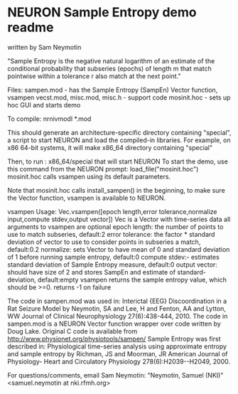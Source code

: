 # NEURON Sample Entropy demo readme
written by Sam Neymotin

"Sample Entropy is the negative natural logarithm of an estimate of
the conditional probability that subseries (epochs) of length m that
match pointwise within a tolerance r also match at the next point."

Files:
 sampen.mod - has the Sample Entropy (SampEn) Vector function, vsampen
 vecst.mod, misc.mod, misc.h - support code
 mosinit.hoc - sets up hoc GUI and starts demo

To compile:
 nrnivmodl *.mod

This should generate an architecture-specific directory containing
"special", a script to start NEURON and load the compiled-in
libraries. For example, on x86 64-bit systems, it will make x86_64
directory containing "special"

Then, to run :
 x86_64/special
that will start NEURON
To start the demo, use this command from the NEURON prompt:
 load_file("mosinit.hoc")
mosinit.hoc calls vsampen using its default parameters.

Note that mosinit.hoc calls install_sampen() in the beginning, to make
sure the Vector function, vsampen is available to NEURON.

vsampen Usage:
  Vec.vsampen([epoch length,error tolerance,normalize input,compute
  stdev,output vector])
Vec is a Vector with time-series data
all arguments to vsampen are optional 
epoch length: the number of points to use to match subseries, default:2
error tolerance: the factor * standard deviation of vector to use to
  consider points in subseries a match, default:0.2
normalize: sets Vector to have mean of 0 and standard deviation of 1
  before running sample entropy, default:0
compute stdev:- estimates standard deviation of Sample Entropy
  measure, default:0
output vector: should have size of 2 and stores SampEn and estimate of
  standard-deviation, default:empty
vsampen returns the sample entropy value, which should be >=0. returns
-1 on failure

The code in sampen.mod was used in:
 Interictal {EEG} Discoordination in a Rat Seizure Model by Neymotin,
 SA and Lee, H and Fenton, AA and Lytton, WW Journal of Clinical
 Neurophysiology 27(6):438-444, 2010.
The code in sampen.mod is a NEURON Vector function wrapper over code
written by Doug Lake. Original C code is available from
http://www.physionet.org/physiotools/sampen/
Sample Entropy was first described in:
 Physiological time-series analysis using approximate entropy and
 sample entropy by Richman, JS and Moorman, JR American Journal of
 Physiology- Heart and Circulatory Physiology 278(6):H2039--H2049,
 2000.

For questions/comments, email Sam Neymotin: 
"Neymotin, Samuel (NKI)" <samuel.neymotin at nki.rfmh.org>

